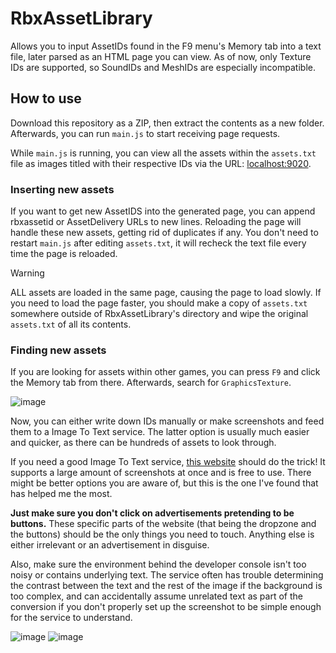 # RbxAssetLibrary
Allows you to input AssetIDs found in the F9 menu's Memory tab into a text file, later parsed as an HTML page you can view. As of now, only Texture IDs are supported, so SoundIDs and MeshIDs are especially incompatible.

## How to use
Download this repository as a ZIP, then extract the contents as a new folder. Afterwards, you can run `main.js` to start receiving page requests.

While `main.js` is running, you can view all the assets within the `assets.txt` file as images titled with their respective IDs via the URL: [localhost:9020](localhost:9020).

### Inserting new assets
If you want to get new AssetIDS into the generated page, you can append rbxassetid or AssetDelivery URLs to new lines. Reloading the page will handle these new assets, getting rid of duplicates if any. You don't need to restart `main.js` after editing `assets.txt`, it will recheck the text file every time the page is reloaded.

> [!WARNING]
> ALL assets are loaded in the same page, causing the page to load slowly. If you need to load the page faster, you should make a copy of `assets.txt` somewhere outside of RbxAssetLibrary's directory and wipe the original `assets.txt` of all its contents.

### Finding new assets
If you are looking for assets within other games, you can press `F9` and click the Memory tab from there. Afterwards, search for `GraphicsTexture`.

![image](https://github.com/user-attachments/assets/ee47f560-e70e-43b2-bbc6-2dc4e103fd1f)

Now, you can either write down IDs manually or make screenshots and feed them to a Image To Text service. The latter option is usually much easier and quicker, as there can be hundreds of assets to look through.

If you need a good Image To Text service, [this website](https://ifimageediting.com/image-to-text) should do the trick! It supports a large amount of screenshots at once and is free to use. There might be better options you are aware of, but this is the one I've found that has helped me the most.

**Just make sure you don't click on advertisements pretending to be buttons.** These specific parts of the website (that being the dropzone and the buttons) should be the only things you need to touch. Anything else is either irrelevant or an advertisement in disguise.

Also, make sure the environment behind the developer console isn't too noisy or contains underlying text. The service often has trouble determining the contrast between the text and the rest of the image if the background is too complex, and can accidentally assume unrelated text as part of the conversion if you don't properly set up the screenshot to be simple enough for the service to understand.

![image](https://github.com/user-attachments/assets/d82c0a8a-96f9-4293-ad65-f3ad5c05bf80)
![image](https://github.com/user-attachments/assets/1aeef156-ee33-4fb8-98ea-c5c0107076c8)
